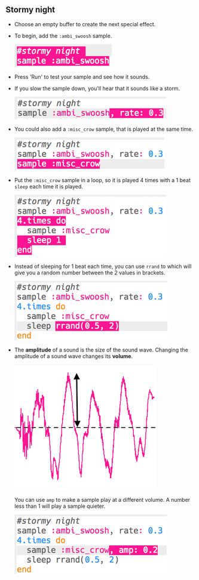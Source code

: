 ## Stormy night

+ Choose an empty buffer to create the next special effect.

+ To begin, add the `:ambi_swoosh` sample.
    
    ![captură de ecran](images/effects-storm-sample.png)

+ Press 'Run' to test your sample and see how it sounds.

+ If you slow the sample down, you'll hear that it sounds like a storm.
    
    ![captură de ecran](images/effects-storm-rate.png)

+ You could also add a `:misc_crow` sample, that is played at the same time.
    
    ![captură de ecran](images/effects-storm-crow.png)

+ Put the `:misc_crow` sample in a loop, so it is played 4 times with a 1 beat `sleep` each time it is played.
    
    ![captură de ecran](images/effects-storm-crow-repeat.png)

+ Instead of sleeping for 1 beat each time, you can use `rrand` to which will give you a random number between the 2 values in brackets.
    
    ![captură de ecran](images/effects-storm-crow-rand.png)

+ The **amplitude** of a sound is the size of the sound wave. Changing the amplitude of a sound wave changes its **volume**.
    
    ![amplitude](images/effects-amplitude.png)
    
    You can use `amp` to make a sample play at a different volume. A number less than 1 will play a sample quieter.
    
    ![captură de ecran](images/effects-storm-crow-amp.png)